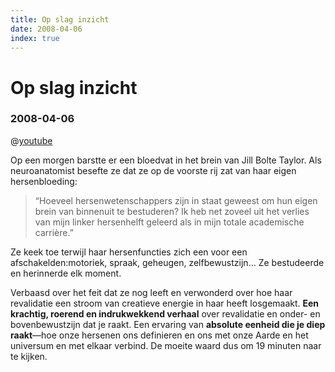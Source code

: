 ```yaml
---
title: Op slag inzicht
date: 2008-04-06
index: true
---
```


# Op slag inzicht
### 2008-04-06

@[youtube](UyyjU8fzEYU)

Op een morgen barstte er een bloedvat in het brein van Jill Bolte Taylor. Als neuroanatomist besefte ze dat ze op de voorste rij zat van haar eigen hersenbloeding:
> “Hoeveel hersenwetenschappers zijn in staat geweest om hun eigen brein van binnenuit te bestuderen? Ik heb net zoveel uit het verlies van mijn linker hersenhelft geleerd als in mijn totale academische carrière.”

Ze keek toe terwijl haar hersenfuncties zich een voor een afschakelden:motoriek, spraak, geheugen, zelfbewustzijn… Ze bestudeerde en herinnerde elk moment.

Verbaasd over het feit dat ze nog leeft en verwonderd over hoe haar revalidatie een stroom van creatieve energie in haar heeft losgemaakt. **Een krachtig, roerend en indrukwekkend verhaal** over revalidatie en onder- en bovenbewustzijn dat je raakt. Een ervaring van **absolute eenheid die je diep raakt**—hoe onze hersenen ons definieren en ons met onze Aarde en het universum en met elkaar verbind. De moeite waard dus om 19 minuten naar te kijken.
